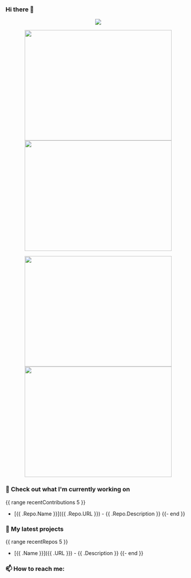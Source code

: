 ### Hi there 👋

<!--
**OmdevShastri/OmdevShastri** is a ✨ _special_ ✨ repository because its `README.md` (this file) appears on your GitHub profile.

Here are some ideas to get you started:

- 🔭 I’m currently working on ...
- 🌱 I’m currently learning ...
- 👯 I’m looking to collaborate on ...
- 🤔 I’m looking for help with ...
- 💬 Ask me about ...
- 📫 How to reach me: ...
- 😄 Pronouns: ...
- ⚡ Fun fact: ...
-->

<p align="center"><a href="https://github.com/anuraghazra/github-readme-stats">
  <img align="center" src="https://github-readme-stats.vercel.app/api?username=OmdevShastri&show_icons=true&theme=tokyonight" />
</a></p>

<p align="center"><a href="https://wakatime.com/@omdevs">
  <img align="center" width="400" height="300" src="https://wakatime.com/share/@omdevs/2103d59c-1452-4488-8839-2bc38ce2b54e.svg" />
</a>
<a href="https://wakatime.com/@omdevs">
  <img align="center" width="400" height="300" src="https://wakatime.com/share/@omdevs/a25b64df-1da2-4911-9ba1-8a03b96e8e19.svg" />
</a></p>

<p align="center"><a href="https://wakatime.com/@omdevs">
  <img align="center" width="400" height="300" src="https://wakatime.com/share/@omdevs/f29c261d-7381-41f5-a6b7-d66c98eccacc.svg" />
</a>
<a href="https://wakatime.com/@omdevs">
  <img align="center" width="400" height="300" src="https://wakatime.com/share/@omdevs/ef66e39c-edc7-4b2b-9386-29b4389a3d85.svg" />
</a></p>

### 👷 Check out what I'm currently working on
{{ range recentContributions 5 }}
- [{{ .Repo.Name }}]({{ .Repo.URL }}) - {{ .Repo.Description }}
  {{- end }}
### 🌱 My latest projects
{{ range recentRepos 5 }}
- [{{ .Name }}]({{ .URL }}) - {{ .Description }}
  {{- end }}


### 📫 How to reach me:


